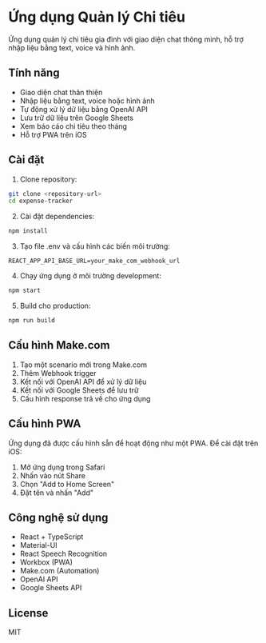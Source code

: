 # Ứng dụng Quản lý Chi tiêu

Ứng dụng quản lý chi tiêu gia đình với giao diện chat thông minh, hỗ trợ nhập liệu bằng text, voice và hình ảnh.

## Tính năng

- Giao diện chat thân thiện
- Nhập liệu bằng text, voice hoặc hình ảnh
- Tự động xử lý dữ liệu bằng OpenAI API
- Lưu trữ dữ liệu trên Google Sheets
- Xem báo cáo chi tiêu theo tháng
- Hỗ trợ PWA trên iOS

## Cài đặt

1. Clone repository:
```bash
git clone <repository-url>
cd expense-tracker
```

2. Cài đặt dependencies:
```bash
npm install
```

3. Tạo file .env và cấu hình các biến môi trường:
```
REACT_APP_API_BASE_URL=your_make_com_webhook_url
```

4. Chạy ứng dụng ở môi trường development:
```bash
npm start
```

5. Build cho production:
```bash
npm run build
```

## Cấu hình Make.com

1. Tạo một scenario mới trong Make.com
2. Thêm Webhook trigger
3. Kết nối với OpenAI API để xử lý dữ liệu
4. Kết nối với Google Sheets để lưu trữ
5. Cấu hình response trả về cho ứng dụng

## Cấu hình PWA

Ứng dụng đã được cấu hình sẵn để hoạt động như một PWA. Để cài đặt trên iOS:

1. Mở ứng dụng trong Safari
2. Nhấn vào nút Share
3. Chọn "Add to Home Screen"
4. Đặt tên và nhấn "Add"

## Công nghệ sử dụng

- React + TypeScript
- Material-UI
- React Speech Recognition
- Workbox (PWA)
- Make.com (Automation)
- OpenAI API
- Google Sheets API

## License

MIT
